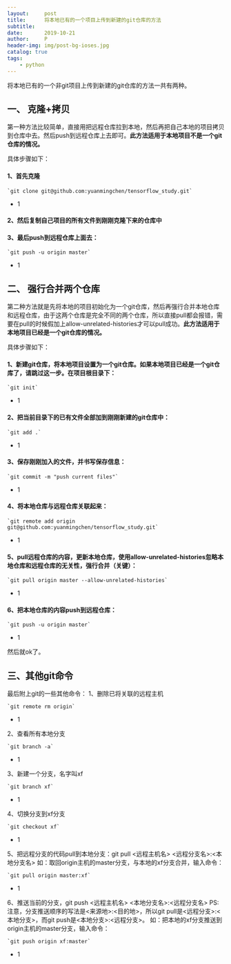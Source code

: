 ```yaml
---
layout:     post
title:      将本地已有的一个项目上传到新建的git仓库的方法
subtitle:   
date:       2019-10-21
author:     P
header-img: img/post-bg-ioses.jpg
catalog: true
tags:
    - python
---
```

将本地已有的一个非git项目上传到新建的git仓库的方法一共有两种。

## <a name="t0"></a><a id="__1"></a>一、 克隆+拷贝

第一种方法比较简单，直接用把远程仓库拉到本地，然后再把自己本地的项目拷贝到仓库中去。然后push到远程仓库上去即可。**此方法适用于本地项目不是一个git仓库的情况。**

具体步骤如下：

#### <a id="1_5"></a>1、首先克隆

```
`git clone git@github.com:yuanmingchen/tensorflow_study.git`
```

- 1

#### <a id="2_10"></a>2、然后复制自己项目的所有文件到刚刚克隆下来的仓库中

#### <a id="3push_11"></a>3、最后push到远程仓库上面去：

```
`git push -u origin master`
```

- 1

## <a name="t1"></a><a id="__16"></a>二、 强行合并两个仓库

第二种方法就是先将本地的项目初始化为一个git仓库，然后再强行合并本地仓库和远程仓库，由于这两个仓库是完全不同的两个仓库，所以直接pull都会报错，需要在pull的时候假加上allow-unrelated-histories才可以pull成功。**此方法适用于本地项目已经是一个git仓库的情况。**

具体步骤如下：

#### <a id="1gitgitgit_20"></a>1、新建git仓库，将本地项目设置为一个git仓库。如果本地项目已经是一个git仓库了，请跳过这一步。在项目根目录下：

```
`git init`
```

- 1

#### <a id="2git_24"></a>2、把当前目录下的已有文件全部加到刚刚新建的git仓库中：

```
`git add .`
```

- 1

#### <a id="3_28"></a>3、保存刚刚加入的文件，并书写保存信息：

```
`git commit -m "push current files"`
```

- 1

#### <a id="4_32"></a>4、将本地仓库与远程仓库关联起来：

```
`git remote add origin git@github.com:yuanmingchen/tensorflow_study.git`
```

- 1

#### <a id="5pullallowunrelatedhistories_36"></a>5、pull远程仓库的内容，更新本地仓库，使用allow-unrelated-histories忽略本地仓库和远程仓库的无关性，强行合并（关键）：

```
`git pull origin master --allow-unrelated-histories`
```

- 1

#### <a id="6push_40"></a>6、把本地仓库的内容push到远程仓库：

```
`git push -u origin master`
```

- 1

然后就ok了。

## <a name="t2"></a><a id="git_49"></a>三、其他git命令

最后附上git的一些其他命令：
1、删除已将关联的远程主机

```
`git remote rm origin`
```

- 1

2、查看所有本地分支

```
`git branch -a`
```

- 1

3、新建一个分支，名字叫xf

```
`git branch xf`
```

- 1

4、切换分支到xf分支

```
`git checkout xf`
```

- 1

5、把远程分支的代码pull到本地分支：git pull <远程主机名> <远程分支名>:<本地分支名>
如：取回origin主机的master分支，与本地的xf分支合并，输入命令：

```
`git pull origin master:xf`
```

- 1

6、推送当前的分支，git push <远程主机名> <本地分支名>:<远程分支名>
PS:注意，分支推送顺序的写法是<来源地>:<目的地>，所以git pull是<远程分支>:<本地分支>，而git push是<本地分支>:<远程分支>。
如：把本地的xf分支推送到origin主机的master分支，输入命令：

```
`git push origin xf:master`
```

- 1
